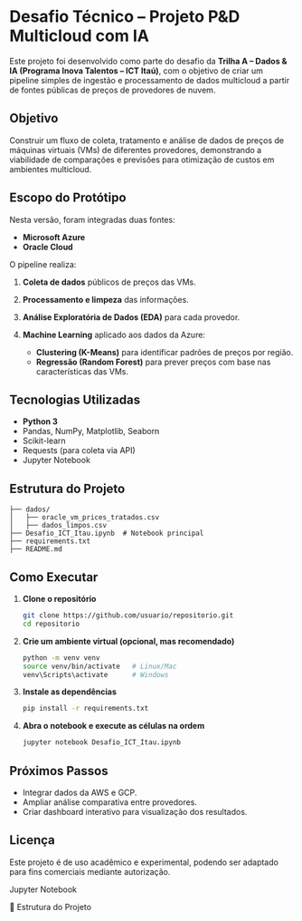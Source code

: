 # Desafio Técnico – Projeto P&D Multicloud com IA

Este projeto foi desenvolvido como parte do desafio da **Trilha A – Dados & IA (Programa Inova Talentos – ICT Itaú)**, com o objetivo de criar um pipeline simples de ingestão e processamento de dados multicloud a partir de fontes públicas de preços de provedores de nuvem.

## Objetivo

Construir um fluxo de coleta, tratamento e análise de dados de preços de máquinas virtuais (VMs) de diferentes provedores, demonstrando a viabilidade de comparações e previsões para otimização de custos em ambientes multicloud.

## Escopo do Protótipo

Nesta versão, foram integradas duas fontes:

* **Microsoft Azure**
* **Oracle Cloud**

O pipeline realiza:

1. **Coleta de dados** públicos de preços das VMs.
2. **Processamento e limpeza** das informações.
3. **Análise Exploratória de Dados (EDA)** para cada provedor.
4. **Machine Learning** aplicado aos dados da Azure:

   * **Clustering (K-Means)** para identificar padrões de preços por região.
   * **Regressão (Random Forest)** para prever preços com base nas características das VMs.

## Tecnologias Utilizadas

* **Python 3**
* Pandas, NumPy, Matplotlib, Seaborn
* Scikit-learn
* Requests (para coleta via API)
* Jupyter Notebook

## Estrutura do Projeto

```
├── dados/  
│   ├── oracle_vm_prices_tratados.csv  
│   ├── dados_limpos.csv  
├── Desafio_ICT_Itau.ipynb  # Notebook principal  
├── requirements.txt  
├── README.md  
```

## Como Executar

1. **Clone o repositório**

   ```bash
   git clone https://github.com/usuario/repositorio.git
   cd repositorio
   ```

2. **Crie um ambiente virtual (opcional, mas recomendado)**

   ```bash
   python -m venv venv
   source venv/bin/activate   # Linux/Mac
   venv\Scripts\activate      # Windows
   ```

3. **Instale as dependências**

   ```bash
   pip install -r requirements.txt
   ```

4. **Abra o notebook e execute as células na ordem**

   ```bash
   jupyter notebook Desafio_ICT_Itau.ipynb
   ```

## Próximos Passos

* Integrar dados da AWS e GCP.
* Ampliar análise comparativa entre provedores.
* Criar dashboard interativo para visualização dos resultados.

## Licença

Este projeto é de uso acadêmico e experimental, podendo ser adaptado para fins comerciais mediante autorização.

Jupyter Notebook

📂 Estrutura do Projeto
